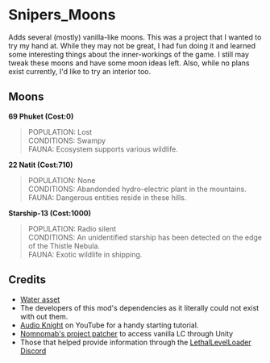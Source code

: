 # Snipers_Moons
Adds several (mostly) vanilla-like moons. This was a project that I wanted to try my hand at. While they may not be great, I had fun doing it and learned some interesting things about the inner-workings of the game. I still may tweak these moons and have some moon ideas left. Also, while no plans exist currently, I'd like to try an interior too.

## Moons 
**<summary>69 Phuket (Cost:0)</summary>**
>POPULATION: Lost <br>
CONDITIONS: Swampy <br>
FAUNA: Ecosystem supports various wildlife.

**<summary>22 Natit (Cost:710)</summary>**
>POPULATION: None <br>
CONDITIONS: Abandonded hydro-electric plant in the mountains. <br>
FAUNA: Dangerous entities reside in these hills.

**<summary>Starship-13 (Cost:1000)</summary>**
>POPULATION: Radio silent <br>
CONDITIONS: An unidentified starship has been detected on the edge of the Thistle Nebula. <br>
FAUNA: Exotic wildlife in shipping.

## Credits
- [Water asset](https://assetstore.unity.com/packages/2d/textures-materials/water/simple-water-shader-urp-191449)
- The developers of this mod's dependencies as it literally could not exist with out them.
- [Audio Knight](https://www.youtube.com/@knightofaudio) on YouTube for a handy starting tutorial.
- [Nomnomab's project patcher](https://github.com/nomnomab/lc-project-patcher) to access vanilla LC through Unity
- Those that helped provide information through the [LethalLevelLoader Discord](https://discord.com/channels/1168655651455639582/1193461151636398080)